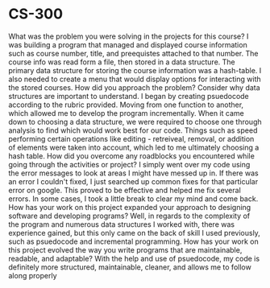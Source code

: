 # CS-300

What was the problem you were solving in the projects for this course?
   I was building a program that managed and displayed course information such as course number, title, and preequistes attached to that number. The course info was read form 
   a file, then stored in a data structure. The primary data structure for storing the course information was a hash-table. I also needed to create a menu that would display 
   options for interacting with the stored courses.
How did you approach the problem? Consider why data structures are important to understand.
   I began by creating psuedocode according to the rubric provided. Moving from one function to another, which allowed me to develop the program incrementally. When it came 
   down to choosing a data structure, we were required to choose one through analysis to find which would work best for our code. Things such as speed performing certain 
   operations like editing - retreiveal, removal, or addition of elements were taken into account, which led to me ultimately choosing a hash table. 
How did you overcome any roadblocks you encountered while going through the activities or project?
   I simply went over my code using the error messages to look at areas I might have messed up in. If there was an error I couldn't fixed, I just searched up common fixes for 
   that particular error on google. This proved to be effective and helped me fix several errors. In some cases, I took a little break to clear my mind and come back.
How has your work on this project expanded your approach to designing software and developing programs?
   Well, in regards to the complexity of the program and numerous data structures I worked with, there was experience gained, but this only came on the back of skill I used 
   previously, such as psuedocode and incremental programming. 
How has your work on this project evolved the way you write programs that are maintainable, readable, and adaptable?
   With the help and use of psuedocode, my code is definitely more structured, maintainable, cleaner, and allows me to follow along properly
